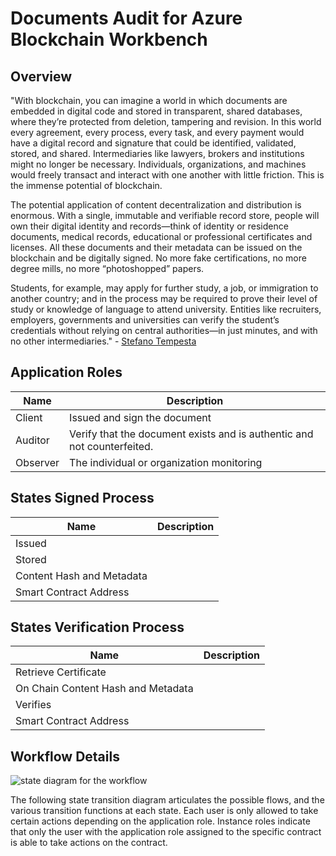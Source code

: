 Documents Audit for Azure Blockchain Workbench
=============================================================================

Overview  
----------

"With blockchain, you can imagine a world in which documents are embedded in digital code and stored in transparent, shared databases, where they’re protected from deletion, tampering and revision. In this world every agreement, every process, every task, and every payment would have a digital record and signature that could be identified, validated, stored, and shared. Intermediaries like lawyers, brokers and institutions might no longer be necessary. Individuals, organizations, and machines would freely transact and interact with one another with little friction. This is the immense potential of blockchain.

The potential application of content decentralization and distribution is enormous. With a single, immutable and verifiable record store, people will own their digital identity and records—think of identity or residence documents, medical records, educational or professional certificates and licenses. All these documents and their metadata can be issued on the blockchain and be digitally signed. No more fake certifications, no more degree mills, no more “photoshopped” papers.

Students, for example, may apply for further study, a job, or immigration to another country; and in the process may be required to prove their level of study or knowledge of language to attend university. Entities like recruiters, employers, governments and universities can verify the student’s credentials without relying on central authorities—in just minutes, and with no other intermediaries." - [Stefano Tempesta](https://docs.microsoft.com/en-us%5Carchive%5Cmsdn-magazine%5Cauthors%5CStefano_Tempesta)

Application Roles 
------------------
| Name                   | Description                                       |
|------------------------|---------------------------------------------------|
| Client | Issued and sign the document        |
| Auditor           | Verify that the document exists and is authentic and not counterfeited. |
| Observer               | The individual or organization monitoring |

States Signed Process
-------

| Name                   | Description                                       |
|------------------------|---------------------------------------------------|
|Issued ||
|Stored ||
|Content Hash and Metadata || 
|Smart Contract Address||

States Verification Process
-------

| Name                   | Description                                       |
|------------------------|---------------------------------------------------|
|Retrieve Certificate ||
|On Chain Content Hash and Metadata ||
|Verifies || 
|Smart Contract Address||

Workflow Details
----------------

![state diagram for the workflow](media/73ebae42a69347a7edb762d0f583724a.png)

The following state transition diagram articulates the possible flows, and the
various transition functions at each state. Each user is only allowed to take
certain actions depending on the application role. Instance roles indicate that
only the user with the application role assigned to the specific contract is
able to take actions on the contract. 
